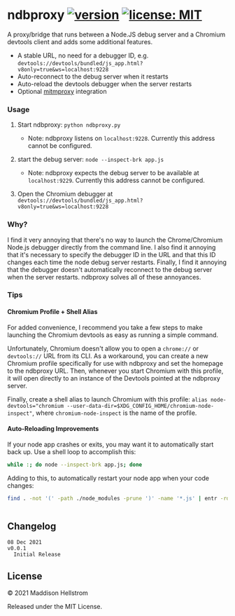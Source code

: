 # ndbproxy [![version](https://img.shields.io/github/v/tag/b0o/ndbproxy?style=flat&color=yellow&label=version&sort=semver)](https://github.com/b0o/ndbproxy/releases) [![license: MIT](https://img.shields.io/github/license/b0o/ndbproxy?style=flat&color=green)](https://mit-license.org)

A proxy/bridge that runs between a Node.JS debug server and a Chromium devtools client and adds some additional features. 

- A stable URL, no need for a debugger ID, e.g. `devtools://devtools/bundled/js_app.html?v8only=true&ws=localhost:9228`
- Auto-reconnect to the debug server when it restarts
- Auto-reload the devtools debugger when the server restarts
- Optional [mitmproxy](https://github.com/mitmproxy/mitmproxy) integration

### Usage

1. Start ndbproxy: `python ndbproxy.py`

   - Note: ndbproxy listens on `localhost:9228`. Currently this address cannot be configured.

2. start the debug server: `node --inspect-brk app.js`

   - Note: ndbproxy expects the debug server to be available at `localhost:9229`. Currently this address cannot be configured.

3. Open the Chromium debugger at `devtools://devtools/bundled/js_app.html?v8only=true&ws=localhost:9228`

### Why?

I find it very annoying that there's no way to launch the Chrome/Chromium
Node.js debugger directly from the command line. I also find it annoying that
it's necessary to specify the debugger ID in the URL and that this ID changes
each time the node debug server restarts. Finally, I find it annoying that the
debugger doesn't automatically reconnect to the debug server when the server
restarts. ndbproxy solves all of these annoyances.

### Tips

#### Chromium Profile + Shell Alias

For added convenience, I recommend you take a few steps to make launching the Chromium devtools as easy as running a simple command.

Unfortunately, Chromium doesn't allow you to open a `chrome://` or
`devtools://` URL from its CLI. As a workaround, you can create a new Chromium
profile specifically for use with ndbproxy and set the homepage to the ndbproxy
URL. Then, whenever you start Chromium with this profile, it will open directly
to an instance of the Devtools pointed at the ndbproxy server.

Finally, create a shell alias to launch Chromium with this profile: `alias node-devtools="chromium --user-data-dir=$XDG_CONFIG_HOME/chromium-node-inspect"`,
where `chromium-node-inspect` is the name of the profile.

#### Auto-Reloading Improvements

If your node app crashes or exits, you may want it to automatically start back up. Use a shell loop to accomplish this:

```sh
while :; do node --inspect-brk app.js; done
```

Adding to this, to automatically restart your node app when your code changes:

```sh
find . -not '(' -path ./node_modules -prune ')' -name '*.js' | entr -rds 'while :; do node --inspect-brk app.js; done'
```

```

```

## Changelog

```
08 Dec 2021                                                             v0.0.1
  Initial Release
```

## License

&copy; 2021 Maddison Hellstrom

Released under the MIT License.
